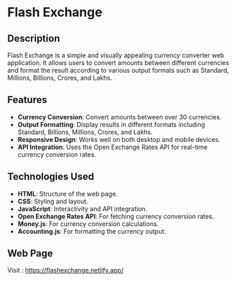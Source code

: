 # Flash Exchange

## Description

Flash Exchange is a simple and visually appealing currency converter web application. It allows users to convert amounts between different currencies and format the result according to various output formats such as Standard, Millions, Billions, Crores, and Lakhs.

## Features

- **Currency Conversion**: Convert amounts between over 30 currencies.
- **Output Formatting**: Display results in different formats including Standard, Billions, Millions, Crores, and Lakhs.
- **Responsive Design**: Works well on both desktop and mobile devices.
- **API Integration**: Uses the Open Exchange Rates API for real-time currency conversion rates.

## Technologies Used

- **HTML**: Structure of the web page.
- **CSS**: Styling and layout.
- **JavaScript**: Interactivity and API integration.
- **Open Exchange Rates API**: For fetching currency conversion rates.
- **Money.js**: For currency conversion calculations.
- **Accounting.js**: For formatting the currency output.

## Web Page
Visit : 
https://flashexchange.netlify.app/
